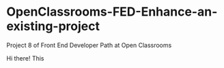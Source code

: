 # OpenClassrooms-FED-Enhance-an-existing-project
Project 8 of Front End Developer Path at Open Classrooms

Hi there!
This

